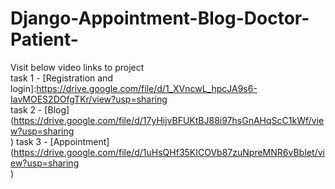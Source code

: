 # Django-Appointment-Blog-Doctor-Patient-

Visit below video links to project <br />
  task 1 - [Registration and login]:https://drive.google.com/file/d/1_XVncwL_hpcJA9s6-IavMOES2DOfgTKr/view?usp=sharing <br />
  task 2 - [Blog](https://drive.google.com/file/d/17yHijvBFUKtBJ88i97hsGnAHqScC1kWf/view?usp=sharing  <br />)
  task 3 - [Appointment](https://drive.google.com/file/d/1uHsQHf35KICOVb87zuNpreMNR6vBbIet/view?usp=sharing  <br />)
